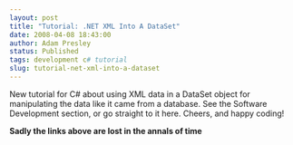 ```yaml
---
layout: post
title: "Tutorial: .NET XML Into A DataSet"
date: 2008-04-08 18:43:00
author: Adam Presley
status: Published
tags: development c# tutorial
slug: tutorial-net-xml-into-a-dataset
---
```

New tutorial for C# about using XML data in a DataSet object for
manipulating the data like it came from a database. See the Software
Development section, or go straight to it here. Cheers, and happy
coding!

**Sadly the links above are lost in the annals of time**